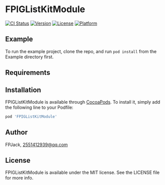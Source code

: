 # FPIGListKitModule

[![CI Status](https://img.shields.io/travis/FPJack/FPIGListKitModule.svg?style=flat)](https://travis-ci.org/FPJack/FPIGListKitModule)
[![Version](https://img.shields.io/cocoapods/v/FPIGListKitModule.svg?style=flat)](https://cocoapods.org/pods/FPIGListKitModule)
[![License](https://img.shields.io/cocoapods/l/FPIGListKitModule.svg?style=flat)](https://cocoapods.org/pods/FPIGListKitModule)
[![Platform](https://img.shields.io/cocoapods/p/FPIGListKitModule.svg?style=flat)](https://cocoapods.org/pods/FPIGListKitModule)

## Example

To run the example project, clone the repo, and run `pod install` from the Example directory first.

## Requirements

## Installation

FPIGListKitModule is available through [CocoaPods](https://cocoapods.org). To install
it, simply add the following line to your Podfile:

```ruby
pod 'FPIGListKitModule'
```

## Author

FPJack, 2551412939@qq.com

## License

FPIGListKitModule is available under the MIT license. See the LICENSE file for more info.
